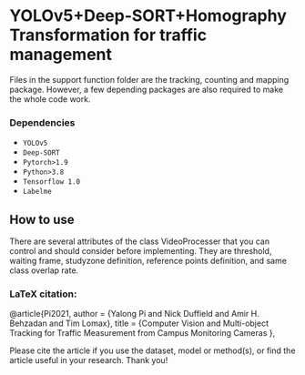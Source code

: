# YOLOv5+Deep-SORT+Homography Transformation for traffic management
Files in the support function folder are the tracking, counting and mapping package. However, a few depending packages are also required to make the whole code work. 
### Dependencies
- `YOLOv5`
- `Deep-SORT`
- `Pytorch>1.9`
- `Python>3.8`
- `Tensorflow 1.0`
- `Labelme`

## How to use
There are several attributes of the class VideoProcesser that you can control and should consider before implementing. They are threshold, waiting frame, studyzone definition, reference points definition, and same class overlap rate. 



### LaTeX citation:

@article{Pi2021,
    author  = {Yalong Pi and Nick Duffield and Amir H. Behzadan and Tim Lomax},
    title   = {Computer Vision and Multi-object Tracking for Traffic Measurement from Campus Monitoring Cameras },

Please cite the article if you use the dataset, model or method(s), or find the article useful in your research. Thank you!



